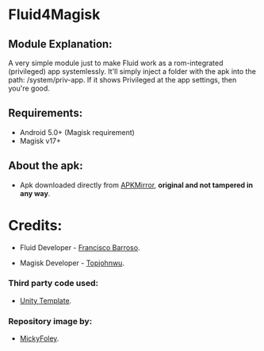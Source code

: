 # Fluid4Magisk


## Module Explanation:
A very simple module just to make Fluid work as a rom-integrated (privileged) app systemlessly. It'll simply inject a folder with the apk into the path: /system/priv-app. If it shows Privileged at the app settings, then you're good.

## Requirements: 
- Android 5.0+ (Magisk requirement)
- Magisk v17+

## About the apk:
* Apk downloaded directly from [APKMirror](http://www.apkmirror.com/apk/francisco-barroso/fluid-navigation-gestures "Fluid's APKMirror page"), **original and not tampered in any way**.

# Credits:
* Fluid Developer - [Francisco Barroso](https://play.google.com/store/apps/details?id=com.fb.fluid "Fluid's Play Store page").

* Magisk Developer - [Topjohnwu](https://forum.xda-developers.com/apps/magisk/official-magisk-v7-universal-systemless-t3473445 "Magisk official XDA thread").

### Third party code used:
* [Unity Template](https://github.com/Zackptg5/Unity "Template's repository").

### Repository image by:
* [MickyFoley](https://forum.xda-developers.com/member.php?u=4549254 "Author's XDA profile").
